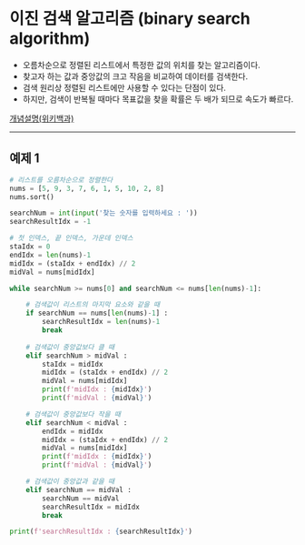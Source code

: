 # 이진 검색 알고리즘 (binary search algorithm)
- 오름차순으로 정렬된 리스트에서 특정한 값의 위치를 찾는 알고리즘이다.   
- 찾고자 하는 값과 중앙값의 크고 작음을 비교하여 데이터를 검색한다.   
- 검색 원리상 정렬된 리스트에만 사용할 수 있다는 단점이 있다.   
- 하지만, 검색이 반복될 때마다 목표값을 찾을 확률은 두 배가 되므로 속도가 빠르다.

[개념설명(위키백과)](https://ko.wikipedia.org/wiki/%EC%9D%B4%EC%A7%84_%EA%B2%80%EC%83%89_%EC%95%8C%EA%B3%A0%EB%A6%AC%EC%A6%98)

___
## 예제 1
```python
# 리스트를 오름차순으로 정렬한다
nums = [5, 9, 3, 7, 6, 1, 5, 10, 2, 8]
nums.sort()

searchNum = int(input('찾는 숫자를 입력하세요 : '))
searchResultIdx = -1

# 첫 인덱스, 끝 인덱스, 가운데 인덱스
staIdx = 0
endIdx = len(nums)-1
midIdx = (staIdx + endIdx) // 2
midVal = nums[midIdx]

while searchNum >= nums[0] and searchNum <= nums[len(nums)-1]:

    # 검색값이 리스트의 마지막 요소와 같을 때
    if searchNum == nums[len(nums)-1] :
        searchResultIdx = len(nums)-1
        break
    
    # 검색값이 중앙값보다 클 때
    elif searchNum > midVal :
        staIdx = midIdx
        midIdx = (staIdx + endIdx) // 2
        midVal = nums[midIdx]
        print(f'midIdx : {midIdx}')
        print(f'midVal : {midVal}')

    # 검색값이 중앙값보다 작을 때
    elif searchNum < midVal :
        endIdx = midIdx
        midIdx = (staIdx + endIdx) // 2
        midVal = nums[midIdx]
        print(f'midIdx : {midIdx}')
        print(f'midVal : {midVal}')

    # 검색값이 중앙값과 같을 때
    elif searchNum == midVal :
        searchNum == midVal
        searchResultIdx = midIdx
        break

print(f'searchResultIdx : {searchResultIdx}')
```
